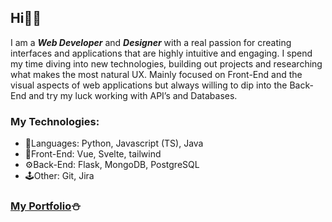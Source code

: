 ## Hi👋🏽

I am a ***Web Developer*** and ***Designer*** with a real passion for creating interfaces and applications that are highly intuitive and engaging. I spend my time diving into new technologies, building out projects and researching what makes the most natural UX. Mainly focused on Front-End and the visual aspects of web applications but always willing to dip into the Back-End and try my luck working with API’s and Databases.

### My Technologies:
- 🎨Languages: Python, Javascript (TS), Java
- 📱Front-End: Vue, Svelte, tailwind
- ⚙️Back-End: Flask, MongoDB, PostgreSQL
- 🕹Other: Git, Jira

### [My Portfolio](https://piotrkazala.com/)⛄️
<!--

[![Piotr's GitHub stats](https://github-readme-stats.vercel.app/api?username=pkazala)](https://github.com/pkazala/github-readme-stats)

-->
